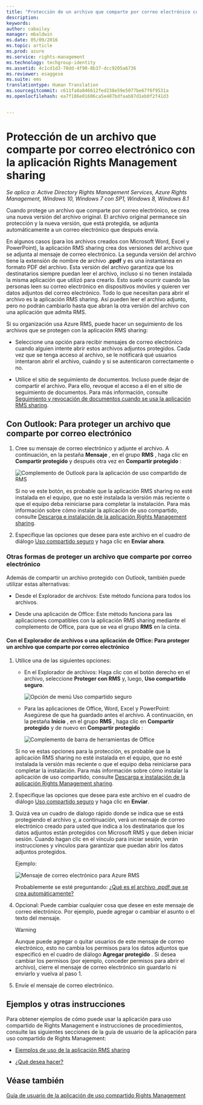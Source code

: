 ```yaml
---
title: "Protección de un archivo que comparte por correo electrónico con la aplicación Rights Management sharing | Azure RMS"
description: 
keywords: 
author: cabailey
manager: mbaldwin
ms.date: 05/09/2016
ms.topic: article
ms.prod: azure
ms.service: rights-management
ms.technology: techgroup-identity
ms.assetid: 4c1cd1d3-78dd-4f90-8b37-dcc9205a6736
ms.reviewer: esaggese
ms.suite: ems
translationtype: Human Translation
ms.sourcegitcommit: c611fa8a846612fed238e59e5077be67f6f9531a
ms.openlocfilehash: ea7f186e01606ca5e487bdfaab87d1eb0f2f41d3


---
```


# Protección de un archivo que comparte por correo electrónico con la aplicación Rights Management sharing

*Se aplica a: Active Directory Rights Management Services, Azure Rights Management, Windows 10, Windows 7 con SP1, Windows 8, Windows 8.1*

Cuando protege un archivo que comparte por correo electrónico, se crea una nueva versión del archivo original. El archivo original permanece sin protección y la nueva versión, que está protegida, se adjunta automáticamente a un correo electrónico que después envía.

En algunos casos (para los archivos creados con Microsoft Word, Excel y PowerPoint), la aplicación RMS sharing crea dos versiones del archivo que se adjunta al mensaje de correo electrónico. La segunda versión del archivo tiene la extensión de nombre de archivo **.ppdf** y es una instantánea en formato PDF del archivo. Esta versión del archivo garantiza que los destinatarios siempre puedan leer el archivo, incluso si no tienen instalada la misma aplicación que utilizó para crearlo. Esto suele ocurrir cuando las personas leen su correo electrónico en dispositivos móviles y quieren ver datos adjuntos del correo electrónico. Todo lo que necesitan para abrir el archivo es la aplicación RMS sharing. Así pueden leer el archivo adjunto, pero no podrán cambiarlo hasta que abran la otra versión del archivo con una aplicación que admita RMS.

Si su organización usa Azure RMS, puede hacer un seguimiento de los archivos que se protegen con la aplicación RMS sharing:

-   Seleccione una opción para recibir mensajes de correo electrónico cuando alguien intente abrir estos archivos adjuntos protegidos. Cada vez que se tenga acceso al archivo, se le notificará qué usuarios intentaron abrir el archivo, cuándo y si se autenticaron correctamente o no.

-   Utilice el sitio de seguimiento de documentos. Incluso puede dejar de compartir el archivo. Para ello, revoque el acceso a él en el sitio de seguimiento de documentos. Para más información, consulte [Seguimiento y revocación de documentos cuando se usa la aplicación RMS sharing](sharing-app-track-revoke.md).

## Con Outlook: Para proteger un archivo que comparte por correo electrónico

1.  Cree su mensaje de correo electrónico y adjunte el archivo. A continuación, en la pestaña **Mensaje** , en el grupo **RMS** , haga clic en **Compartir protegido** y después otra vez en **Compartir protegido** :

    ![Complemento de Outlook para la aplicación de uso compartido de RMS](../media/ADRMS_MSRMSApp_SP_OutlookToolbar.png)

    Si no ve este botón, es probable que la aplicación RMS sharing no esté instalada en el equipo, que no esté instalada la versión más reciente o que el equipo deba reiniciarse para completar la instalación. Para más información sobre cómo instalar la aplicación de uso compartido, consulte [Descarga e instalación de la aplicación Rights Management sharing](install-sharing-app.md).

2.  Especifique las opciones que desee para este archivo en el cuadro de diálogo [Uso compartido seguro](sharing-app-dialog-box.md) y haga clic en **Enviar ahora**.

### Otras formas de proteger un archivo que comparte por correo electrónico
Además de compartir un archivo protegido con Outlook, también puede utilizar estas alternativas:

-   Desde el Explorador de archivos: Este método funciona para todos los archivos.

-   Desde una aplicación de Office: Este método funciona para las aplicaciones compatibles con la aplicación RMS sharing mediante el complemento de Office, para que se vea el grupo **RMS** en la cinta.

#### Con el Explorador de archivos o una aplicación de Office: Para proteger un archivo que comparte por correo electrónico

1.  Utilice una de las siguientes opciones:

    -   En el Explorador de archivos: Haga clic con el botón derecho en el archivo, seleccione **Proteger con RMS** y, luego, **Uso compartido seguro**.

        ![Opción de menú Uso compartido seguro](../media/ADRMS_MSRMSApp_ShareProtectedMenu.png)

    -   Para las aplicaciones de Office, Word, Excel y PowerPoint: Asegúrese de que ha guardado antes el archivo. A continuación, en la pestaña **Inicio** , en el grupo **RMS** , haga clic en **Compartir protegido** y de nuevo en **Compartir protegido** :

        ![Complemento de barra de herramientas de Office](../media/ADRMS_MSRMSApp_SP_OfficeToolbar.png)

    Si no ve estas opciones para la protección, es probable que la aplicación RMS sharing no esté instalada en el equipo, que no esté instalada la versión más reciente o que el equipo deba reiniciarse para completar la instalación. Para más información sobre cómo instalar la aplicación de uso compartido, consulte [Descarga e instalación de la aplicación Rights Management sharing](install-sharing-app.md).

2.  Especifique las opciones que desee para este archivo en el cuadro de diálogo [Uso compartido seguro](sharing-app-dialog-box.md) y haga clic en **Enviar**.

3.  Quizá vea un cuadro de dialogo rápido donde se indica que se está protegiendo el archivo y, a continuación, verá un mensaje de correo electrónico creado para usted que indica a los destinatarios que los datos adjuntos están protegidos con Microsoft RMS y que deben iniciar sesión. Cuando hagan clic en el vínculo para iniciar sesión, verán instrucciones y vínculos para garantizar que puedan abrir los datos adjuntos protegidos.

    Ejemplo:

    ![Mensaje de correo electrónico para Azure RMS](../media/ADRMS_MSRMSApp_EmailMessage.PNG)

    Probablemente se esté preguntando: [¿Qué es el archivo .ppdf que se crea automáticamente?](sharing-app-dialog-box.md#what-s-the-ppdf-file-that-s-automatically-created-)

4.  Opcional: Puede cambiar cualquier cosa que desee en este mensaje de correo electrónico. Por ejemplo, puede agregar o cambiar el asunto o el texto del mensaje.

    > [!WARNING]
    > Aunque puede agregar o quitar usuarios de este mensaje de correo electrónico, esto no cambia los permisos para los datos adjuntos que especificó en el cuadro de diálogo **Agregar protegido** . Si desea cambiar los permisos (por ejemplo, conceder permisos para abrir el archivo), cierre el mensaje de correo electrónico sin guardarlo ni enviarlo y vuelva al paso 1.

5.  Envíe el mensaje de correo electrónico.

## Ejemplos y otras instrucciones
Para obtener ejemplos de cómo puede usar la aplicación para uso compartido de Rights Management e instrucciones de procedimientos, consulte las siguientes secciones de la guía de usuario de la aplicación para uso compartido de Rights Management:

-   [Ejemplos de uso de la aplicación RMS sharing](sharing-app-user-guide.md#examples-for-using-the-rms-sharing-application)

-   [¿Qué desea hacer?](sharing-app-user-guide.md#what-do-you-want-to-do-)

## Véase también
[Guía de usuario de la aplicación de uso compartido Rights Management](sharing-app-user-guide.md)



<!--HONumber=Jun16_HO4-->


